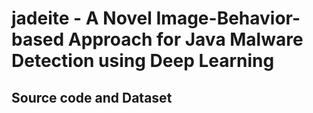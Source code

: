 # jadeite - A Novel Image-Behavior-based Approach for Java Malware Detection using Deep Learning

## Source code and Dataset

